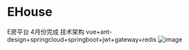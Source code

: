 # EHouse
E房平台 4月份完成 
技术架构
vue+ant-design+springcloud+springboot+jwt+gateway+redis
![image](https://user-images.githubusercontent.com/57618005/112046152-94c5e900-8b43-11eb-9362-fe95476ec0a8.png)
